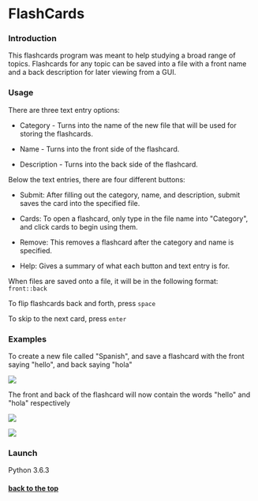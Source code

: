 # FlashCards

### Introduction
This flashcards program was meant to help studying a broad range of topics. Flashcards for any topic can be saved into a file with a front name and a back description for later viewing from a GUI.


### Usage

There are three text entry options:

* Category - Turns into the name of the new file that will be used for storing the flashcards.

* Name - Turns into the front side of the flashcard.

* Description - Turns into the back side of the flashcard.

Below the text entries, there are four different buttons:

* Submit: After filling out the category, name, and description, submit saves the card into the specified file.

* Cards: To open a flashcard, only type in the file name into "Category", and click cards to begin using them.

* Remove: This removes a flashcard after the category and name is specified.

* Help: Gives a summary of what each button and text entry is for.

When files are saved onto a file, it will be in the following format:
``` front::back ```

To flip flashcards back and forth, press ``` space ```

To skip to the next card, press ``` enter ```

### Examples

To create a new file called "Spanish", and save a flashcard with the front saying "hello", and back saying "hola"

![](/images/submission.png)

The front and back of the flashcard will now contain the words "hello" and "hola" respectively

![](/images/front.png)

![](/images/back.png)


### Launch

Python 3.6.3

#### [back to the top](#flashcards)
